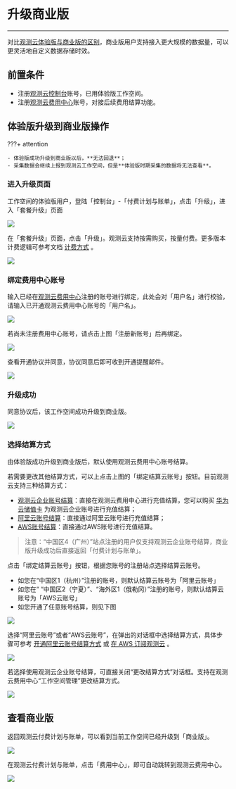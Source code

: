 # 升级商业版
---

对比[观测云体验版与商业版的区别](trail.md#trail-vs-commercial)，商业版用户支持接入更大规模的数据量，可以更灵活地自定义数据存储时效。
## 前置条件

- 注册[观测云控制台](https://console.guance.com/)账号，已用体验版工作空间。
- 注册[观测云费用中心](https://boss.guance.com/)账号，对接后续费用结算功能。

## 体验版升级到商业版操作

???+ attention

    - 体验版成功升级到商业版以后，**无法回退**；
    - 采集数据会继续上报到观测云工作空间，但是**体验版时期采集的数据将无法查看**。

### 进入升级页面

工作空间的体验版用户，登陆「控制台」-「付费计划与账单」，点击「升级」，进入「套餐升级」页面

![](img/9.upgrade_1.png)

在「套餐升级」页面，点击「升级」。观测云支持按需购买，按量付费。更多版本计费逻辑可参考文档 [计费方式](../billing/billing-method/index.md) 。

![](img/9.upgrade_2.png)
### 绑定费用中心账号

输入已经在[观测云费用中心](https://boss.guance.com/)注册的账号进行绑定，此处会对「用户名」进行校验，请输入已开通观测云费用中心账号的「用户名」。

![](img/9.upgrade_3.png)


若尚未注册费用中心账号，请点击上图「注册新账号」后再绑定。

![](img/7.biling_account_5.png)

查看开通协议并同意，协议同意后即可收到开通提醒邮件。

![](img/9.upgrade_4.png)
### 升级成功

同意协议后，该工作空间成功升级到商业版。

![](img/9.upgrade_5.png)

### 选择结算方式

由体验版成功升级到商业版后，默认使用观测云费用中心账号结算。

若需要更改其他结算方式，可以上点击上图的「绑定结算云账号」按钮。目前观测云支持三种结算方式：

- [观测云企业账号结算](../billing/billing-account/enterprise-account.md)：直接在观测云费用中心进行充值结算，您可以购买 [华为云储值卡](../billing/billing-account/huaweicloud-account.md) 为观测云企业账号进行充值结算；
- [阿里云账号结算](../billing/billing-account/aliyun-account.md)：直接通过阿里云账号进行充值结算；
- [AWS账号结算](../billing/billing-account/aws-account.md)：直接通过AWS账号进行充值结算。

> 注意：“中国区4（广州）”站点注册的用户仅支持观测云企业账号结算，商业版升级成功后直接返回「付费计划与账单」。


点击「绑定结算云账号」按钮，根据您账号的注册站点选择结算云账号。

- 如您在“中国区1（杭州）”注册的账号，则默认结算云账号为「阿里云账号」
- 如您在“ “中国区2（宁夏）”、“海外区1（俄勒冈）”注册的账号，则默认结算云账号为「AWS云账号」
- 如您开通了任意账号结算，则见下图

![](img/9.upgrade_6.png)

选择“阿里云账号”或者“AWS云账号”，在弹出的对话框中选择结算方式，具体步骤可参考 [开通阿里云账号结算方式](../billing/billing-account/aliyun-account.md) 或 [在 AWS 订阅观测云](../billing/billing-account/aws-account.md) 。

![](img/9.upgrade_7.png)

若选择使用观测云企业账号结算，可直接关闭“更改结算方式”对话框。支持在观测云费用中心“工作空间管理”更改结算方式。

![](img/9.upgrade_9.png)



## 查看商业版

返回观测云付费计划与账单，可以看到当前工作空间已经升级到「商业版」。

![](img/9.upgrade_10.png)

在观测云付费计划与账单，点击「费用中心」，即可自动跳转到观测云费用中心。

![](img/9.upgrade_11.png)



